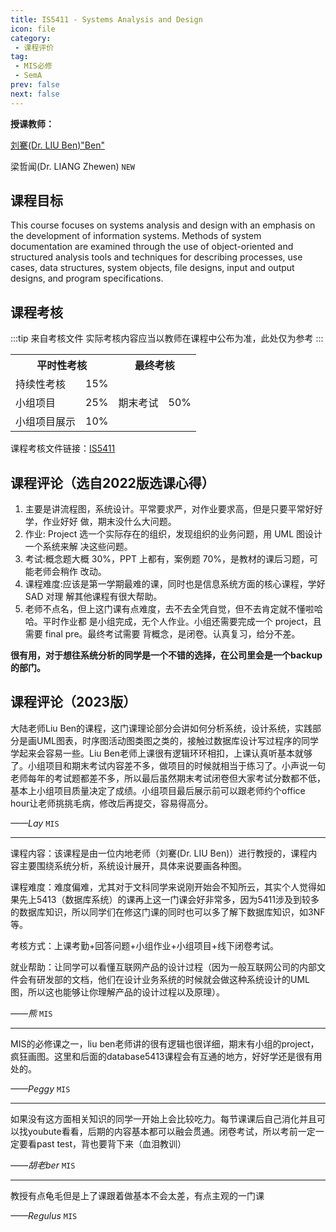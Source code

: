 ```yaml
---
title: IS5411 - Systems Analysis and Design
icon: file
category: 
 - 课程评价
tag:
 - MIS必修
 - SemA
prev: false
next: false
---
```


**授课教师：**

[刘騫(Dr. LIU Ben)"Ben"](https://www.cb.cityu.edu.hk/staff/qianqliu/)

梁哲闻(Dr. LIANG Zhewen) `NEW`

<!--more-->

## 课程目标

This course focuses on systems analysis and design with an emphasis on the development of information systems. Methods of system documentation are examined through the use of object-oriented and structured analysis tools and techniques for describing processes, use cases, data structures, system objects, file designs, input and output designs, and program specifications.

## 课程考核

:::tip 来自考核文件
实际考核内容应当以教师在课程中公布为准，此处仅为参考
:::

<table>
    <tr>
        <th colspan=2>
            平时性考核
        </th>
        <th colspan=2>
            最终考核
        </th>
    </tr>
    <tr>
        <td>
            持续性考核
        </td>
        <td>
            15%
        </td>
        <td rowspan=3>
            期末考试
        </td>
        <td rowspan=3>
            50%
        </td>
    </tr>
    <tr>
        <td>
            小组项目
        </td>
        <td>
            25%
        </td>
    </tr>
    <tr>
        <td>
            小组项目展示
        </td>
        <td>
            10%
        </td>
    </tr>
</table>

课程考核文件链接：[IS5411](https://www.cityu.edu.hk/catalogue/pg/202223/course/IS5411.pdf)

## 课程评论（选自2022版选课心得）

1. 主要是讲流程图，系统设计。平常要求严，对作业要求高，但是只要平常好好学，作业好好 做，期末没什么大问题。
2. 作业: Project 选一个实际存在的组织，发现组织的业务问题，用 UML 图设计一个系统来解 决这些问题。
3. 考试:概念题大概 30%，PPT 上都有，案例题 70%，是教材的课后习题，可能老师会稍作 改动。
4. 课程难度:应该是第一学期最难的课，同时也是信息系统方面的核心课程，学好 SAD 对理 解其他课程有很大帮助。
5. 老师不点名，但上这门课有点难度，去不去全凭自觉，但不去肯定就不懂啦哈哈。平时作业都 是小组完成，无个人作业。小组还需要完成一个 project，且需要 final pre。最终考试需要 背概念，是闭卷。认真复习，给分不差。

**很有用，对于想往系统分析的同学是一个不错的选择，在公司里会是一个backup的部门。**

## 课程评论（2023版）

大陆老师Liu Ben的课程，这门课理论部分会讲如何分析系统，设计系统，实践部分是画UML图表，时序图活动图类图之类的，接触过数据库设计写过程序的同学学起来会容易一些。Liu Ben老师上课很有逻辑环环相扣，上课认真听基本就够了。小组项目和期末考试内容差不多，做项目的时候就相当于练习了。小声说一句老师每年的考试题都差不多，所以最后虽然期末考试闭卷但大家考试分数都不低，基本上小组项目质量决定了成绩。小组项目最后展示前可以跟老师约个office hour让老师挑挑毛病，修改后再提交，容易得高分。

_——Lay_ `MIS`

---

课程内容：该课程是由一位内地老师（刘騫(Dr. LIU Ben)）进行教授的，课程内容主要围绕系统分析，系统设计展开，具体来说要画各种图。

课程难度：难度偏难，尤其对于文科同学来说刚开始会不知所云，其实个人觉得如果先上5413（数据库系统）的课再上这一门课会好非常多，因为5411涉及到较多的数据库知识，所以同学们在修这门课的同时也可以多了解下数据库知识，如3NF等。

考核方式：上课考勤+回答问题+小组作业+小组项目+线下闭卷考试。

就业帮助：让同学可以看懂互联网产品的设计过程（因为一般互联网公司的内部文件会有研发部的文档，他们在设计业务系统的时候就会做这种系统设计的UML图，所以这也能够让你理解产品的设计过程以及原理）。

_——熊_ `MIS`

---

MIS的必修课之一，liu ben老师讲的很有逻辑也很详细，期末有小组的project，疯狂画图。这里和后面的database5413课程会有互通的地方，好好学还是很有用处的。

_——Peggy_ `MIS`

---

如果没有这方面相关知识的同学一开始上会比较吃力。每节课课后自己消化并且可以找youbute看看，后期的内容基本都可以融会贯通。闭卷考试，所以考前一定一定要看past test，背也要背下来（血泪教训）

_——胡老ber_ `MIS`

---

教授有点龟毛但是上了课跟着做基本不会太差，有点主观的一门课

_——Regulus_ `MIS`
